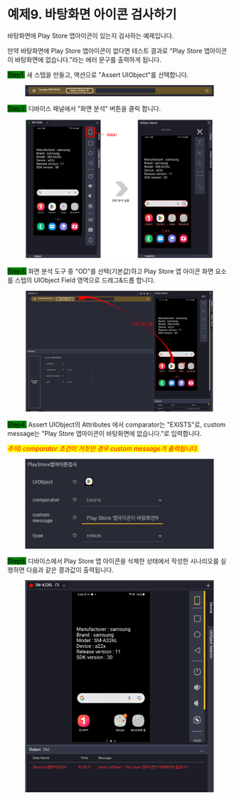 # 예제9. 바탕화면 아이콘 검사하기

바탕화면에 Play Store 앱아이콘이 있는지 검사하는 예제입니다.

만약 바탕화면에 Play Store 앱아이콘이 없다면 테스트 결과로 "Play Store 앱아이콘이 바탕화면에 없습니다."라는 에러 문구를 출력하게 됩니다.&#x20;

<mark style="background-color:green;">Step1.</mark> 새 스텝을 만들고, 액션으로 "Assert UIObject"를 선택합니다.

<figure><img src="../.gitbook/assets/image (101).png" alt=""><figcaption></figcaption></figure>

<mark style="background-color:green;">Step2.</mark> 디바이스 패널에서 "화면 분석" 버튼을 클릭 합니다.

<figure><img src="../.gitbook/assets/image (174).png" alt=""><figcaption></figcaption></figure>

<mark style="background-color:green;">Step3.</mark> 화면 분석 도구 중 "OD"를 선택(기본값)하고 Play Store 앱 아이콘 화면 요소를 스텝의 UIObject Field 영역으로 드래그&드롭 합니다.

<figure><img src="../.gitbook/assets/image (164).png" alt=""><figcaption></figcaption></figure>

<mark style="background-color:green;">Step4.</mark> Assert UIObject의 Attributes 에서 comparator는 "EXISTS"로, custom message는 "Play Store 앱아이콘이 바탕화면에 없습니다."로 입력합니다.

_<mark style="color:red;">주의) comparator 조건이 거짓인 경우 custom message가 출력됩니다.</mark>_

<figure><img src="../.gitbook/assets/image (95).png" alt=""><figcaption></figcaption></figure>

<mark style="background-color:green;">Step5.</mark> 디바이스에서 Play Store 앱 아이콘을 삭제한 상태에서 작성한 시나리오를 실행하면 다음과 같은 결과값이 출력됩니다.

<figure><img src="../.gitbook/assets/image (108).png" alt=""><figcaption></figcaption></figure>
